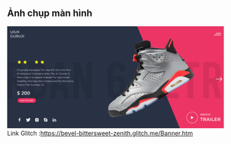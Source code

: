 ## Ảnh chụp màn hình
![Ảnh thiết kế banner](images/Screenshot%202024-10-05%20013920.png)
Link Glitch :https://bevel-bittersweet-zenith.glitch.me/Banner.htm

